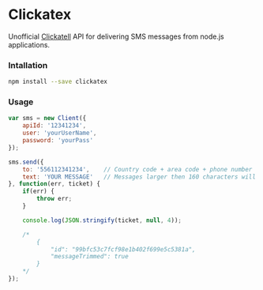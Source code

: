 # Clickatex
Unofficial [Clickatell](http://clickatell.com/) API for delivering SMS messages from node.js applications.

### Intallation

```bash
npm install --save clickatex
```

### Usage

```javascript
var sms = new Client({
    apiId: '12341234',
    user: 'yourUserName',
    password: 'yourPass'
});

sms.send({
    to: '556112341234',    // Country code + area code + phone number
    text: 'YOUR MESSAGE'   // Messages larger then 160 characters will be automatically trimmed
}, function(err, ticket) {
    if(err) {
        throw err;
    }

    console.log(JSON.stringify(ticket, null, 4));

    /*
        {
            "id": "99bfc53c7fcf98e1b402f699e5c5381a",
            "messageTrimmed": true
        }
    */
});
```
